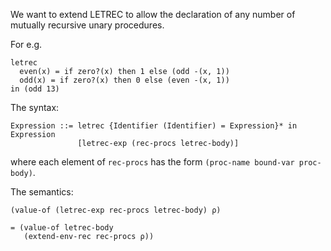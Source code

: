 We want to extend LETREC to allow the declaration of any number of mutually
recursive unary procedures.

For e.g.

```
letrec
  even(x) = if zero?(x) then 1 else (odd -(x, 1))
  odd(x) = if zero?(x) then 0 else (even -(x, 1))
in (odd 13)
```

The syntax:

```
Expression ::= letrec {Identifier (Identifier) = Expression}* in Expression
               [letrec-exp (rec-procs letrec-body)]
```

where each element of `rec-procs` has the form
`(proc-name bound-var proc-body)`.

The semantics:

```
(value-of (letrec-exp rec-procs letrec-body) ρ)

= (value-of letrec-body
   (extend-env-rec rec-procs ρ))
```
